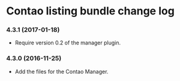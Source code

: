 # Contao listing bundle change log

### 4.3.1 (2017-01-18)

 * Require version 0.2 of the manager plugin.

### 4.3.0 (2016-11-25)

 * Add the files for the Contao Manager.
